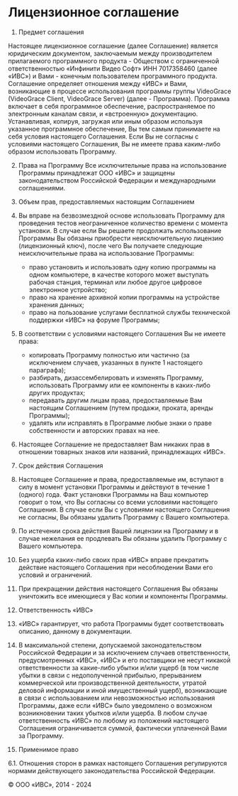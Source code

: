 # Лицензионное соглашение

1. Предмет соглашения

Настоящее лицензионное соглашение (далее Соглашение) является юридическим документом, заключаемым между производителем прилагаемого программного продукта - Обществом с ограниченной ответственностью «Инфинити Видео Софт» ИНН 7017358460 (далее «ИВС»)  и Вами - конечным пользователем программного продукта. Соглашение определяет отношения между «ИВС» и Вами, возникающие в процессе использования программы группы VideoGrace (VideoGrace Client, VideoGrace Server) (далее - Программа). Программа включает в себя программное обеспечение, распространяемое по электронным каналам связи, и «встроенную» документацию. Устанавливая, копируя, загружая или иным образом используя указанное программное обеспечение, Вы тем самым принимаете на себя условия настоящего Соглашения. Если Вы не согласны с условиями настоящего Соглашения, Вы не имеете права каким-либо образом использовать Программу. 

2. Права на Программу
Все исключительные права на использование Программы принадлежат ООО «ИВС» и защищены законодательством Российской Федерации и международными соглашениями.

3.	Объем прав, предоставляемых настоящим Соглашением 
1. Вы вправе на безвозмездной основе использовать Программу для проведения тестов неограниченное количество времени с момента установки. В случае если Вы решаете продолжать использование Программы Вы обязаны приобрести неисключительную лицензию (лицензионный ключ), после чего Вы получаете следующие неисключительные права на использование Программы:
    - право установить и использовать одну копию программы на одном компьютере, в качестве которого может выступать рабочая станция, терминал или любое другое цифровое электронное устройство;
    - право на хранение архивной копии программы на устройстве хранения данных;
    - право на пользование услугами бесплатной службы технической поддержки «ИВС» на форуме Программы;
2. В соответствии с условиями настоящего Соглашения Вы не имеете права:
    - копировать Программу полностью или частично (за исключением случаев, указанных в пункте 1 настоящего параграфа);
    - разбирать, дизассембелировать и изменять Программу, использовать Программу или ее компоненты в каких-либо других продуктах; 
    - передавать другим лицам права, предоставляемые Вам настоящим Соглашением (путем продажи, проката, аренды Программы);
    - удалять или исправлять в Программе любые знаки о праве собственности и авторских правах на нее.
3. Настоящее Соглашение не предоставляет Вам никаких прав в отношении товарных знаков или названий, принадлежащих «ИВС».

4.	Срок действия Соглашения
1. Настоящее Соглашение и права, предоставляемые им, вступают в силу в момент установки Программы и действуют в течение 1 (одного) года. Факт установки Программы на Ваш компьютер говорит о том, что Вы согласны со всеми условиями настоящего Соглашения. В случае если Вы с условиями настоящего Соглашения не согласны, Вы обязаны удалить Программу с Вашего компьютера.
2. По истечении срока действия Вашей лицензии на Программу и в случае нежелания ее продлевать Вы обязаны удалить Программу c Вашего компьютера.
3. Без ущерба каких-либо своих прав «ИВС» вправе прекратить действие настоящего Соглашения при несоблюдении Вами его условий и ограничений. 
4. При прекращении действия настоящего Соглашения Вы обязаны уничтожить все имеющиеся у Вас копии и компоненты Программы.          

5.	Ответственность «ИВС»
1.	«ИВС»  гарантирует, что  работа Программы будет соответствовать описанию, данному в документации.
2.	В максимальной степени, допускаемой законодательством Российской Федерации и за исключением случаев ответственности, предусмотренных «ИВС», «ИВС» и его поставщики не несут никакой ответственности за какие-либо убытки и/или ущерб (в том числе убытки в связи с недополученной прибылью, прерыванием коммерческой или производственной деятельности, утратой деловой информации и иной имущественный ущерб), возникающие в связи с использованием или невозможностью использования Программы, даже если «ИВС» было уведомлено о возможном возникновении таких убытков и/или ущерба. В любом случае ответственность «ИВС» по любому из положений настоящего Соглашения ограничивается суммой, фактически уплаченной Вами за Программу.

6. Применимое право
    
6.1. Отношения сторон в рамках настоящего Соглашения регулируются нормами действующего законодательства Российской Федерации.


© ООО «ИВС», 2014 - 2024
